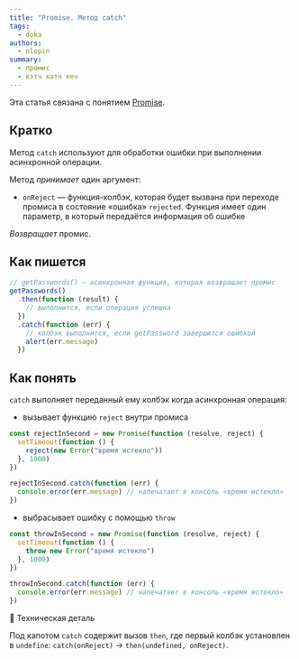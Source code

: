 ```yaml
---
title: "Promise. Метод catch"
tags:
  - doka
authors:
  - nlopin
summary:
  - промис
  - кэтч катч кеч
---
```


Эта статья связана с понятием [Promise](/js/promise).

## Кратко

Метод `catch` используют для обработки ошибки при выполнении асинхронной операции.

Метод _принимает_ один аргумент:

- `onReject` — функция-колбэк, которая будет вызвана при переходе промиса в состояние «ошибка» `rejected`. Функция имеет один параметр, в который передаётся информация об ошибке

_Возвращает_ промис.

## Как пишется

```js
// getPasswords() — асинхронная функция, которая возвращает промис
getPasswords()
  .then(function (result) {
    // выполнится, если операция успешна
  })
  .catch(function (err) {
    // колбэк выполнится, если getPassword завершится ошибкой
    alert(err.message)
  })
```

## Как понять

`catch` выполняет переданный ему колбэк когда асинхронная операция:

- вызывает функцию `reject` внутри промиса

```js
const rejectInSecond = new Promise(function (resolve, reject) {
  setTimeout(function () {
    reject(new Error("время истекло"))
  }, 1000)
})

rejectInSecond.catch(function (err) {
  console.error(err.message) // напечатает в консоль «время истекло»
})
```

- выбрасывает ошибку с помощью `throw`

```js
const throwInSecond = new Promise(function (resolve, reject) {
  setTimeout(function () {
    throw new Error("время истекло")
  }, 1000)
})

throwInSecond.catch(function (err) {
  console.error(err.message) // напечатает в консоль «время истекло»
})
```

🔧 Техническая деталь

Под капотом `catch` содержит вызов `then`, где первый колбэк установлен в `undefine`: `catch(onReject)` → `then(undefined, onReject)`.
